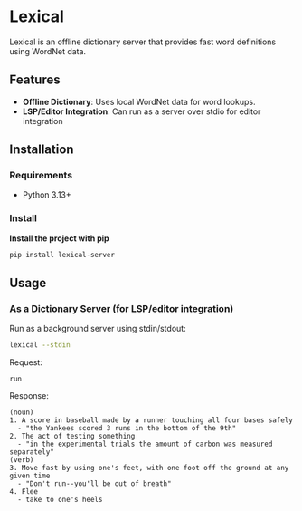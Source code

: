 # Lexical

Lexical is an offline dictionary server that provides fast word definitions using WordNet data.

## Features
- **Offline Dictionary**: Uses local WordNet data for word lookups.
- **LSP/Editor Integration**: Can run as a server over stdio for editor integration

## Installation
### Requirements
- Python 3.13+

### Install
**Install the project with pip**
 ```bash
 pip install lexical-server
 ```

## Usage
### As a Dictionary Server (for LSP/editor integration)
Run as a background server using stdin/stdout:
```bash
lexical --stdin
```
Request:
```
run
```
Response:
```
(noun)
1. A score in baseball made by a runner touching all four bases safely
  - "the Yankees scored 3 runs in the bottom of the 9th"
2. The act of testing something
  - "in the experimental trials the amount of carbon was measured separately"
(verb)
3. Move fast by using one's feet, with one foot off the ground at any given time
  - "Don't run--you'll be out of breath"
4. Flee
  - take to one's heels
```
